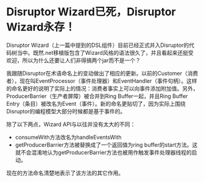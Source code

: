 # Disruptor Wizard已死，Disruptor Wizard永存！

Disruptor Wizard（上一篇中提到的DSL组件）目前已经正式并入Disruptor的代码树当中。既然.net移植版包含了Wizard风格的语法很久了，并且看起来还挺受欢迎，所以为什么还要让人们非得搞两个jar而不是一个？

我跟随Disruptor在术语命名上的变动做出了相应的更新。以前的Customer（消费者），现在叫EventProcessor（事件处理器）和EventHandler（事件句柄）。这样的命名更好的说明了实际上的情况：消费者事实上可以向事件添加附加值。另外，ProducerBarrier（生产者屏障）被合并到Ring Buffer一起，并且Ring Buffer Entry（条目）被改名为Event（事件）。新的命名更贴切了，因为实际上围绕Disruptor的编程模型大部分时候都是基于事件的。


除了以下两点，Wizard API与以往并没有太大的不同：

- consumeWith方法改名为handleEventsWith
- getProducerBarrier方法被替换成了一个返回值为ring buffer的start方法。这就不会混淆地认为getProducerBarrier方法也被用作触发事件处理器线程的启动。


现在的方法命名清楚地表示了该方法的其它作用。